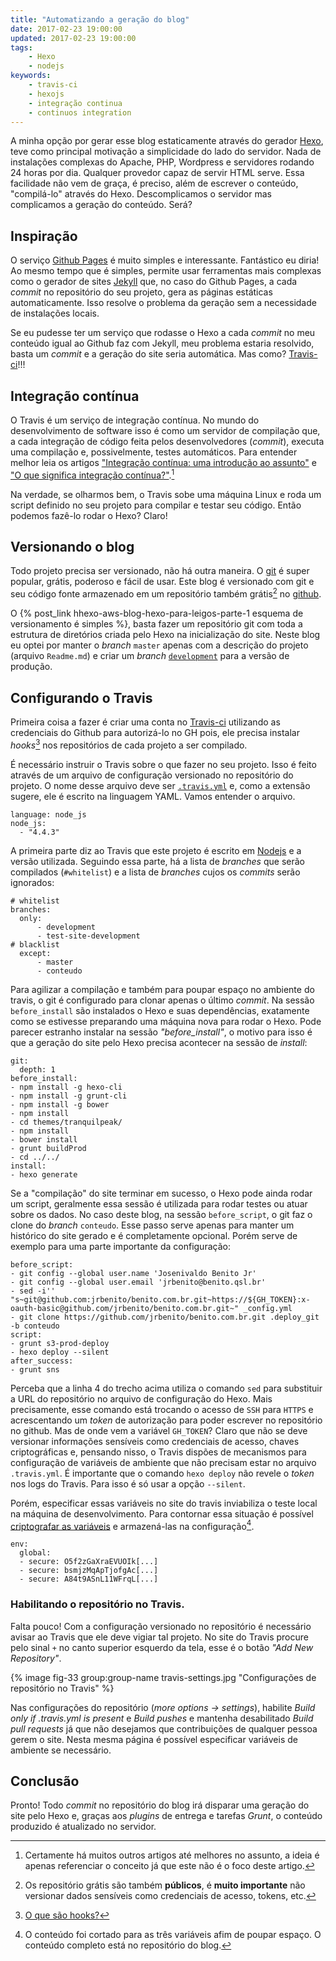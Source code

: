```yaml
---
title: "Automatizando a geração do blog"
date: 2017-02-23 19:00:00
updated: 2017-02-23 19:00:00
tags:
    - Hexo
    - nodejs
keywords:
    - travis-ci
    - hexojs
    - integração continua
    - continuos integration
---
```

A minha opção por gerar esse blog estaticamente através do gerador [Hexo](http://hexo.io), teve como principal motivação a simplicidade do lado do servidor. Nada de instalações complexas do Apache, PHP, Wordpress e servidores rodando 24 horas por dia. Qualquer provedor capaz de servir HTML serve. Essa facilidade não vem de graça, é preciso, além de escrever o conteúdo, "compilá-lo" através do Hexo. Descomplicamos o servidor mas complicamos a geração do conteúdo. Será?
<!-- more -->

## Inspiração

O serviço [Github Pages](https://pages.github.com/) é muito simples e interessante. Fantástico eu diria! Ao mesmo tempo que é simples, permite usar ferramentas mais complexas como o gerador de sites [Jekyll](https://jekyllrb.com/) que, no caso do Github Pages, a cada _commit_ no repositório do seu projeto, gera as páginas estáticas automaticamente. Isso resolve o problema da geração sem a necessidade de instalações locais.

Se eu pudesse ter um serviço que rodasse o Hexo a cada _commit_ no meu conteúdo igual ao Github faz com Jekyll, meu problema estaria resolvido, basta um _commit_ e a geração do site seria automática. Mas como? [Travis-ci](https://travis-ci.org)!!!

## Integração contínua

O Travis é um serviço de integração contínua. No mundo do desenvolvimento de software isso é como um servidor de compilação que, a cada integração de código feita pelos desenvolvedores (_commit_), executa uma compilação e, possivelmente, testes automáticos. Para entender melhor leia os artigos ["Integração contínua: uma introdução ao assunto"](http://www.devmedia.com.br/integracao-continua-uma-introducao-ao-assunto/28002) e ["O que significa integração contínua?"](https://aws.amazon.com/pt/devops/continuous-integration/).[^1]

Na verdade, se olharmos bem, o Travis sobe uma máquina Linux e roda um script definido no seu projeto para compilar e testar seu código. Então podemos fazê-lo rodar o Hexo? Claro!


## Versionando o blog

Todo projeto precisa ser versionado, não há outra maneira. O [git](https://git-scm.com/) é super popular, grátis, poderoso e fácil de usar. Este blog é versionado com git e seu código fonte armazenado em um repositório também grátis[^3] no [github](https://github.com/jrbenito/benito.com.br).

O {% post_link hhexo-aws-blog-hexo-para-leigos-parte-1  esquema de versionamento é simples %}, basta fazer um repositório git com toda a estrutura de diretórios criada pelo Hexo na inicialização do site. Neste blog eu optei por manter o _branch_ `master` apenas com a descrição do projeto (arquivo `Readme.md`) e criar um _branch_ [`development`](https://github.com/jrbenito/benito.com.br/tree/development) para a versão de produção.

## Configurando o Travis

Primeira coisa a fazer é criar uma conta no [Travis-ci](https://travis-ci.org) utilizando as credenciais do Github para autorizá-lo no GH pois, ele precisa instalar _hooks_[^2] nos repositórios de cada projeto a ser compilado.

É necessário instruir o Travis sobre o que fazer no seu projeto. Isso é feito através de um arquivo de configuração versionado no repositório do projeto. O nome desse arquivo deve ser [`.travis.yml`](https://github.com/jrbenito/benito.com.br/blob/development/.travis.yml) e, como a extensão sugere, ele é escrito na linguagem YAML. Vamos entender o arquivo.
```
language: node_js
node_js:
  - "4.4.3"
```
A primeira parte diz ao Travis que este projeto é escrito em [Nodejs](https://nodejs.org/) e a versão utilizada. Seguindo essa parte, há a lista de _branches_ que serão compilados (`#whitelist`) e a lista de _branches_ cujos os _commits_ serão ignorados:
```
# whitelist
branches:
  only:
      - development
      - test-site-development
# blacklist
  except:
      - master
      - conteudo
```

Para agilizar a compilação e também para poupar espaço no ambiente do travis, o git é configurado para clonar apenas o último _commit_. Na sessão `before_install` são instalados o Hexo e suas dependências, exatamente como se estivesse preparando uma máquina nova para rodar o Hexo. Pode parecer estranho instalar na sessão _"before_install"_, o motivo para isso é que a geração do site pelo Hexo precisa acontecer na sessão de _install_:

```
git:
  depth: 1
before_install:
- npm install -g hexo-cli
- npm install -g grunt-cli
- npm install -g bower
- npm install
- cd themes/tranquilpeak/
- npm install
- bower install
- grunt buildProd
- cd ../../
install:
- hexo generate
```

Se a "compilação" do site terminar em sucesso, o Hexo pode ainda rodar um script, geralmente essa sessão é utilizada para rodar testes ou atuar sobre os dados. No caso deste blog, na sessão `before_script`, o git faz o clone do _branch_ `conteudo`. Esse passo serve apenas para manter um histórico do site gerado e é completamente opcional. Porém serve de exemplo para uma parte importante da configuração:

```
before_script:
- git config --global user.name 'Josenivaldo Benito Jr'
- git config --global user.email 'jrbenito@benito.qsl.br'
- sed -i'' "s~git@github.com:jrbenito/benito.com.br.git~https://${GH_TOKEN}:x-oauth-basic@github.com/jrbenito/benito.com.br.git~" _config.yml
- git clone https://github.com/jrbenito/benito.com.br.git .deploy_git -b conteudo
script:
- grunt s3-prod-deploy
- hexo deploy --silent
after_success:
- grunt sns
```

Perceba que a linha 4 do trecho acima utiliza o comando `sed` para substituir a URL do repositório no arquivo de configuração do Hexo. Mais precisamente, esse comando está trocando o acesso de `SSH` para `HTTPS` e acrescentando um _token_ de autorização para poder escrever no repositório no github. Mas de onde vem a variável `GH_TOKEN`? Claro que não se deve versionar informações sensíveis como credenciais de acesso, chaves criptográficas e, pensando nisso, o Travis dispões de mecanismos para configuração de variáveis de ambiente que não precisam estar no arquivo `.travis.yml`. É importante que o comando `hexo deploy` não revele o _token_ nos logs do Travis. Para isso é só usar a opção `--silent`.

Porém, especificar essas variáveis no site do travis inviabiliza o teste local na máquina de desenvolvimento. Para contornar essa situação é possível [criptografar as variáveis](https://docs.travis-ci.com/user/environment-variables/) e armazená-las na configuração[^4].

```
env:
  global:
  - secure: O5f2zGaXraEVUOIk[...]
  - secure: bsmjzMqApTjofgAc[...] 
  - secure: A84t9ASnL11WFrqL[...] 
```

### Habilitando o repositório no Travis.

Falta pouco! Com a configuração versionado no repositório é necessário avisar ao Travis que ele deve vigiar tal projeto. No site do Travis procure pelo sinal `+` no canto superior esquerdo da tela, esse é o botão _"Add New Repository"_.

{% image fig-33 group:group-name travis-settings.jpg "Configurações de repositório no Travis" %}

Nas configurações do repositório (_more options -> settings_), habilite _Build only if .travis.yml is present_ e _Build pushes_ e mantenha desabilitado _Build pull requests_ já que não desejamos que contribuições de qualquer pessoa gerem o site. Nesta mesma página é possível especificar variáveis de ambiente se necessário.

## Conclusão

Pronto! Todo _commit_ no repositório do blog irá disparar uma geração do site pelo Hexo e, graças aos _plugins_ de entrega e tarefas _Grunt_, o conteúdo produzido é atualizado no servidor.

[^1]: Certamente há muitos outros artigos até melhores no assunto, a ideia é apenas referenciar o conceito já que este não é o foco deste artigo.
[^2]: [O que são hooks?](https://git-scm.com/book/gr/v2/Customizing-Git-Git-Hooks)
[^3]: Os repositório grátis são também **públicos**, é **muito importante** não versionar dados sensíveis como credenciais de acesso, tokens, etc.
[^4]: O conteúdo foi cortado para as três variáveis afim de poupar espaço. O conteúdo completo está no repositório do blog.